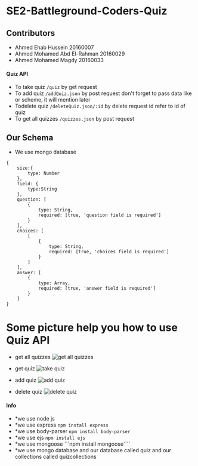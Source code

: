# SE2-Battleground-Coders-Quiz


## Contributors
* Ahmed Ehab Hussein 20160007
* Ahmed Mohamed Abd El-Rahman 20160029
* Ahmed Mohamed Magdy 20160033


#### Quiz API
* To take quiz ```/quiz``` by get request
* To add quiz ```/addQuiz.json``` by post request don't forget to pass data like or scheme, it will mention later
* Todelete quiz ```/deleteQuiz.json/:id``` by delete request id refer to id of quiz
* To get all quizzes ```/quizzes.json``` by post request


## Our Schema
* We use mongo database
```
{
    size:{
        type: Number
    },
    field: {
        type:String
    },
    question: [
        {
            type: String,
            required: [true, 'question field is required']
        }
    ],
    choices: [
        [
            {
                type: String,
                required: [true, 'choices field is required']
            }
        ]
    ],
    answer: [
        {
            type: Array,
            required: [true, 'answer field is required']
        }
    ]
}
```

# Some picture help you how to use Quiz API
* get all quizzes
![get all quizzes](https://github.com/AhmedMuhaameed/SE2-Battleground-Coders-Quiz/blob/master/images/post%20quizzes.PNG)

* get quiz
![take quiz](https://github.com/AhmedMuhaameed/SE2-Battleground-Coders-Quiz/blob/master/images/get%20quiz.PNG)

* add quiz
![add quiz](https://github.com/AhmedMuhaameed/SE2-Battleground-Coders-Quiz/blob/master/images/post%20addQuiz.PNG)

* delete quiz
![delete quiz](https://github.com/AhmedMuhaameed/SE2-Battleground-Coders-Quiz/blob/master/images/delete%20deleteQuiz.PNG)

#### Info
* *we use node js
* *we use express ```npm install express```
* *we use body-parser ```npm install body-parser```
* *we use ejs ```npm install ejs```
* *we use mongoose ```npm install mongoose````
* *we use mongo database and our database called quiz and our collections called quizcollections
